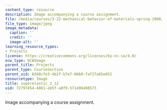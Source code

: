 ```yaml
---
content_type: resource
description: Image accompanying a course assignment.
file: /media/courses/3-22-mechanical-behavior-of-materials-spring-2008/727974544081eb5fa8f9571496498573_superelastic_2_12.jpg
file_type: image/jpeg
image_metadata:
  caption: ''
  credit: ''
  image-alt: ''
learning_resource_types:
- Projects
license: https://creativecommons.org/licenses/by-nc-sa/4.0/
ocw_type: OCWImage
parent_title: Projects
parent_type: CourseSection
parent_uid: 8388cfe3-4b2f-b7e7-0060-faf27a65e652
resourcetype: Image
title: superelastic_2_12
uid: 72797454-4081-eb5f-a8f9-571496498573
---
```

Image accompanying a course assignment.